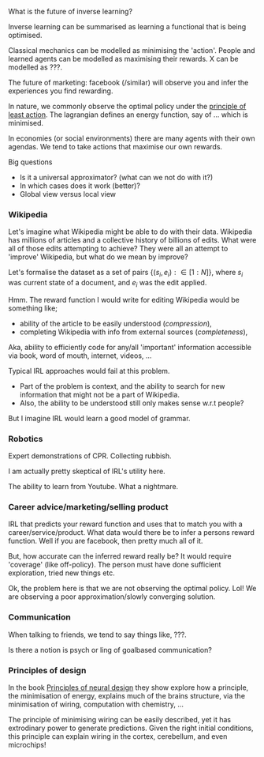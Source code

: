 What is the future of inverse learning?

Inverse learning can be summarised as learning a functional that is being optimised.

Classical mechanics can be modelled as minimising the 'action'.
People and learned agents can be modelled as maximising their rewards.
X can be modelled as ???.  

The future of marketing: facebook (/similar) will observe you and infer the experiences you find rewarding.

In nature, we commonly observe the optimal policy under the [principle of least action](https://en.wikipedia.org/wiki/Principle_of_least_action). The lagrangian defines an energy function, say of ... which is minimised.

In economies (or social environments) there are many agents with their own agendas. We tend to take actions that maximise our own rewards.




Big questions

- Is it a universal approximator? (what can we not do with it?)
- In which cases does it work (better)?
- Global view versus local view

### Wikipedia

Let's imagine what Wikipedia might be able to do with their data. Wikipedia has millions of articles and a collective history of billions of edits. What were all of those edits attempting to achieve? They were all an attempt to 'improve' Wikipedia, but what do we mean by improve?

Let's formalise the dataset as a set of pairs $\{(s_i, e_i) : \in [1:N]\}$, where $s_i$ was current state of a document, and $e_i$ was the edit applied.

Hmm. The reward function I would write for editing Wikipedia would be something like;

- ability of the article to be easily understood (_compression_),
- completing Wikipedia with info from external sources (_completeness_),

Aka, ability to efficiently code for any/all 'important' information accessible via book, word of mouth, internet, videos, ...


Typical IRL approaches would fail at this problem.
- Part of the problem is context, and the ability to search for new information that might not be a part of Wikipedia.
- Also, the ability to be understood still only makes sense w.r.t people?

But I imagine IRL would learn a good model of grammar.

### Robotics

Expert demonstrations of CPR. Collecting rubbish.

I am actually pretty skeptical of IRL's utility here.

The ability to learn from Youtube. What a nightmare.


### Career advice/marketing/selling product

IRL that predicts your reward function and uses that to match you with a career/service/product.
What data would there be to infer a persons reward function. Well if you are facebook, then pretty much all of it.

But, how accurate can the inferred reward really be? It would require 'coverage' (like off-policy). The person must have done sufficient exploration, tried new things etc.

Ok, the problem here is that we are not observing the optimal policy. Lol! We are observing a poor approximation/slowly converging solution.

### Communication

When talking to friends, we tend to say things like, ???.


Is there a notion is psych or ling of goalbased communication?


### Principles of design

In the book [Principles of neural design](https://mitpress.mit.edu/books/principles-neural-design) they show explore how a principle, the minimisation of energy, explains much of the brains structure, via the minimisation of wiring, computation with chemistry, ...

The principle of minimising wiring can be easily described, yet it has extrodinary power to generate predictions. Given the right initial conditions, this principle can explain wiring in the cortex, cerebellum, and even microchips!
